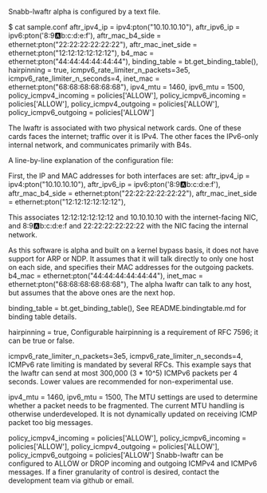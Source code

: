 Snabb-lwaftr alpha is configured by a text file.

$ cat sample.conf
aftr_ipv4_ip = ipv4:pton("10.10.10.10"),
aftr_ipv6_ip = ipv6:pton('8:9:a:b:c:d:e:f'),
aftr_mac_b4_side = ethernet:pton("22:22:22:22:22:22"),
aftr_mac_inet_side = ethernet:pton("12:12:12:12:12:12"),
b4_mac = ethernet:pton("44:44:44:44:44:44"),
binding_table = bt.get_binding_table(),
hairpinning = true,
icmpv6_rate_limiter_n_packets=3e5,
icmpv6_rate_limiter_n_seconds=4,
inet_mac = ethernet:pton("68:68:68:68:68:68"),
ipv4_mtu = 1460,
ipv6_mtu = 1500,
policy_icmpv4_incoming = policies['ALLOW'],
policy_icmpv6_incoming = policies['ALLOW'],
policy_icmpv4_outgoing = policies['ALLOW'],
policy_icmpv6_outgoing = policies['ALLOW']

The lwaftr is associated with two physical network cards. One of these cards
faces the internet; traffic over it is IPv4. The other faces the IPv6-only
internal network, and communicates primarily with B4s.

A line-by-line explanation of the configuration file:

First, the IP and MAC addresses for both interfaces are set:
aftr_ipv4_ip = ipv4:pton("10.10.10.10"),
aftr_ipv6_ip = ipv6:pton('8:9:a:b:c:d:e:f'),
aftr_mac_b4_side = ethernet:pton("22:22:22:22:22:22"),
aftr_mac_inet_side = ethernet:pton("12:12:12:12:12:12"),

This associates 12:12:12:12:12:12 and 10.10.10.10 with the internet-facing NIC,
and 8:9:a:b:c:d:e:f and 22:22:22:22:22:22 with the NIC facing the internal network.

As this software is alpha and built on a kernel bypass basis, it does not have
support for ARP or NDP. It assumes that it will talk directly to only one host
on each side, and specifies their MAC addresses for the outgoing packets.
b4_mac = ethernet:pton("44:44:44:44:44:44"),
inet_mac = ethernet:pton("68:68:68:68:68:68"),
The alpha lwaftr can talk to any host, but assumes that the above ones are
the next hop.

binding_table = bt.get_binding_table(),
See README.bindingtable.md for binding table details.

hairpinning = true,
Configurable hairpinning is a requirement of RFC 7596; it can be true or false.

icmpv6_rate_limiter_n_packets=3e5,
icmpv6_rate_limiter_n_seconds=4,
ICMPv6 rate limiting is mandated by several RFCs. This example says that the
lwaftr can send at most 300,000 (3 * 10^5) ICMPv6 packets per 4 seconds.
Lower values are recommended for non-experimental use.

ipv4_mtu = 1460,
ipv6_mtu = 1500,
The MTU settings are used to determine whether a packet needs to be fragmented.
The current MTU handling is otherwise underdeveloped. It is not dynamically
updated on receiving ICMP packet too big messages.

policy_icmpv4_incoming = policies['ALLOW'],
policy_icmpv6_incoming = policies['ALLOW'],
policy_icmpv4_outgoing = policies['ALLOW'],
policy_icmpv6_outgoing = policies['ALLOW']
Snabb-lwaftr can be configured to ALLOW or DROP incoming and outgoing
ICMPv4 and ICMPv6 messages. If a finer granularity of control is desired,
contact the development team via github or email.
